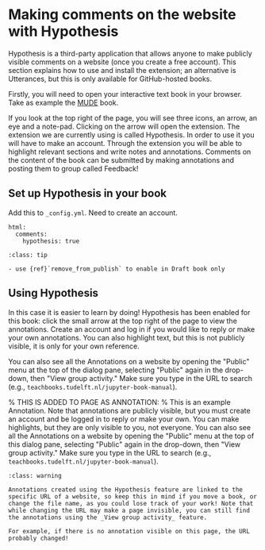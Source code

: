 # Making comments on the website with Hypothesis

Hypothesis is a third-party application that allows anyone to make publicly visible comments on a website (once you create a free account). This section explains how to use and install the extension; an alternative is Utterances, but this is only available for GitHub-hosted books.

Firstly, you will need to open your interactive text book in your browser. Take as example the [MUDE](https://mude.citg.tudelft.nl/book/intro.html) book.

If you look at the top right of the page, you will see three icons, an arrow, an eye and a note-pad. Clicking on the arrow will open the extension. The extension we are currently using is called Hypothesis. In order to use it you will have to make an account. Through the extension you will be able to highlight relevant sections and write notes and annotations. Comments on the content of the book can be submitted by making annotations and posting them to group called Feedback!

## Set up Hypothesis in your book
Add this to `_config.yml`. Need to create an account.

```
html:
  comments:
    hypothesis: true
```

```{admonition} Tips
:class: tip

- use {ref}`remove_from_publish` to enable in Draft book only
```

## Using Hypothesis

In this case it is easier to learn by doing! Hypothesis has been enabled for this book: click the small arrow at the top right of the page to view the annotations. Create an account and log in if you would like to reply or make your own annotations. You can also highlight text, but this is not publicly visible, it is only for your own reference.

You can also see all the Annotations on a website by opening the "Public" menu at the top of the dialog pane, selecting "Public" again in the drop-down, then "View group activity." Make sure you type in the URL to search (e.g., `teachbooks.tudelft.nl/jupyter-book-manual`).

% THIS IS ADDED TO PAGE AS ANNOTATION:
% This is an example Annotation. Note that annotations are publicly visible, but you must create an account and be logged in to reply or make your own. You can make highlights, but they are only visible to you, not everyone. You can also see all the Annotations on a website by opening the "Public" menu at the top of this dialog pane, selecting "Public" again in the drop-down, then "View group activity." Make sure you type in the URL to search (e.g., `teachbooks.tudelft.nl/jupyter-book-manual`).

```{admonition} Be careful of changing website URL's!
:class: warning

Annotations created using the Hypothesis feature are linked to the specific URL of a website, so keep this in mind if you move a book, or change the file name, as you could lose track of your work! Note that while changing the URL may make a page invisible, you can still find the annotations using the _View group activity_ feature.

For example, if there is no annotation visible on this page, the URL probably changed!
```